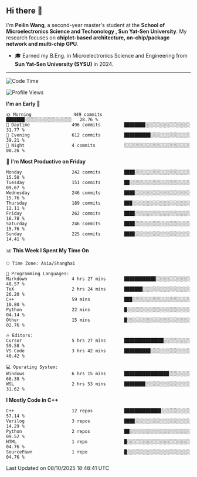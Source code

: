 ## Hi there 👋

I'm **Peilin Wang**, a second-year master's student at the **School of Microelectronics Science and Techonology , Sun Yat-Sen University**. My research focuses on **chiplet-based architecture, on-chip/package network and multi-chip GPU**.

- 🎓 Earned my B.Eng. in Microelectronics Science and Engineering from **Sun Yat-Sen University (SYSU)** in 2024.

---

<!--START_SECTION:waka-->
![Code Time](http://img.shields.io/badge/Code%20Time-240%20hrs%2029%20mins-blue)

![Profile Views](http://img.shields.io/badge/Profile%20Views-15-blue)

**I'm an Early 🐤** 

```text
🌞 Morning                449 commits         ███████░░░░░░░░░░░░░░░░░░   28.76 % 
🌆 Daytime                496 commits         ████████░░░░░░░░░░░░░░░░░   31.77 % 
🌃 Evening                612 commits         ██████████░░░░░░░░░░░░░░░   39.21 % 
🌙 Night                  4 commits           ░░░░░░░░░░░░░░░░░░░░░░░░░   00.26 % 
```
📅 **I'm Most Productive on Friday** 

```text
Monday                   242 commits         ████░░░░░░░░░░░░░░░░░░░░░   15.50 % 
Tuesday                  151 commits         ██░░░░░░░░░░░░░░░░░░░░░░░   09.67 % 
Wednesday                246 commits         ████░░░░░░░░░░░░░░░░░░░░░   15.76 % 
Thursday                 189 commits         ███░░░░░░░░░░░░░░░░░░░░░░   12.11 % 
Friday                   262 commits         ████░░░░░░░░░░░░░░░░░░░░░   16.78 % 
Saturday                 246 commits         ████░░░░░░░░░░░░░░░░░░░░░   15.76 % 
Sunday                   225 commits         ████░░░░░░░░░░░░░░░░░░░░░   14.41 % 
```


📊 **This Week I Spent My Time On** 

```text
🕑︎ Time Zone: Asia/Shanghai

💬 Programming Languages: 
Markdown                 4 hrs 27 mins       ████████████░░░░░░░░░░░░░   48.57 % 
TeX                      2 hrs 24 mins       ███████░░░░░░░░░░░░░░░░░░   26.20 % 
C++                      59 mins             ███░░░░░░░░░░░░░░░░░░░░░░   10.80 % 
Python                   22 mins             █░░░░░░░░░░░░░░░░░░░░░░░░   04.14 % 
Other                    15 mins             █░░░░░░░░░░░░░░░░░░░░░░░░   02.76 % 

🔥 Editors: 
Cursor                   5 hrs 27 mins       ███████████████░░░░░░░░░░   59.58 % 
VS Code                  3 hrs 42 mins       ██████████░░░░░░░░░░░░░░░   40.42 % 

💻 Operating System: 
Windows                  6 hrs 15 mins       █████████████████░░░░░░░░   68.38 % 
WSL                      2 hrs 53 mins       ████████░░░░░░░░░░░░░░░░░   31.62 % 
```

**I Mostly Code in C++** 

```text
C++                      12 repos            ██████████████░░░░░░░░░░░   57.14 % 
Verilog                  3 repos             ████░░░░░░░░░░░░░░░░░░░░░   14.29 % 
Python                   2 repos             ██░░░░░░░░░░░░░░░░░░░░░░░   09.52 % 
HTML                     1 repo              █░░░░░░░░░░░░░░░░░░░░░░░░   04.76 % 
SourcePawn               1 repo              █░░░░░░░░░░░░░░░░░░░░░░░░   04.76 % 
```




 Last Updated on 08/10/2025 18:48:41 UTC
<!--END_SECTION:waka-->
